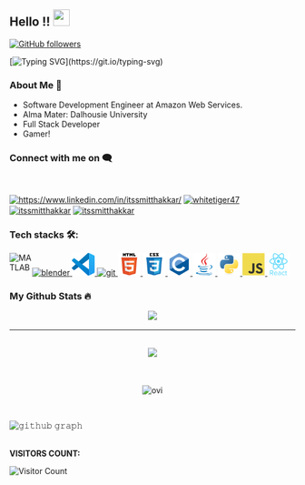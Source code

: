 ## Hello !!   <img src="https://github.com/TheDudeThatCode/TheDudeThatCode/blob/master/Assets/Hi.gif" width="29px" height = "29px">

[![GitHub followers](https://img.shields.io/github/followers/whitetiger47?style=social)](https://github.com/whitetiger47?tab=followers)

[![Typing SVG](https://readme-typing-svg.herokuapp.com?font=Lobster&color=0000FF&size=30&lines=Myself+Smit+Thakkar;)](https://git.io/typing-svg)

### About Me 🚀
- Software Development Engineer at Amazon Web Services.
- Alma Mater: Dalhousie University
- Full Stack Developer
- Gamer!

### Connect with me on :left_speech_bubble:
<br>	
<p align="left">
<a href="https://www.linkedin.com/in/itssmitthakkar/" target="blank"><img align="center" src="https://raw.githubusercontent.com/rahuldkjain/github-profile-readme-generator/master/src/images/icons/Social/linked-in-alt.svg" alt="https://www.linkedin.com/in/itssmitthakkar/" height="30" width="40" /></a>
<a href="https://leetcode.com/whitetiger47/" target="blank"><img align="center" src="https://raw.githubusercontent.com/rahuldkjain/github-profile-readme-generator/master/src/images/icons/Social/leet-code.svg" alt="whitetiger47" height="30" width="40" /></a>
<a href="https://twitter.com/itssmitthakkar" target="blank"><img align="center" src="https://raw.githubusercontent.com/rahuldkjain/github-profile-readme-generator/master/src/images/icons/Social/twitter.svg" alt="itssmitthakkar" height="30" width="40" /></a>
<a href="https://www.instagram.com/itssmitthakkar/" target="blank"><img align="center" src="https://raw.githubusercontent.com/rahuldkjain/github-profile-readme-generator/master/src/images/icons/Social/instagram.svg" alt="itssmitthakkar" height="30" width="40" /></a>
</p>
 
<h3 align="left"> Tech stacks 🛠:</h3>
<p align="left"> <a href="https://www.blender.org/" target="_blank"> <img src="https://download.blender.org/branding/community/blender_community_badge_white.svg" alt="blender" width="40" height="40"/> </a> <a href="https://code.visualstudio.com/" target="_blank"> <img src="https://raw.githubusercontent.com/github/explore/80688e429a7d4ef2fca1e82350fe8e3517d3494d/topics/visual-studio-code/visual-studio-code.png" alt="visual Studio Code" width="40" height="40"/> </a> <a href="https://git-scm.com/" target="_blank"> <img src="https://www.vectorlogo.zone/logos/git-scm/git-scm-icon.svg" alt="git" width="40" height="40"/> </a> <a href="https://www.w3.org/html/" target="_blank"> <img src="https://raw.githubusercontent.com/devicons/devicon/master/icons/html5/html5-original-wordmark.svg" alt="html5" width="40" height="40"/> </a> <a href="https://www.w3schools.com/css/" target="_blank"> <img src="https://raw.githubusercontent.com/devicons/devicon/master/icons/css3/css3-original-wordmark.svg" alt="css3" width="40" height="40"/> </a> <a href="https://www.cprogramming.com/" target="_blank"> <img src="https://raw.githubusercontent.com/devicons/devicon/master/icons/c/c-original.svg" alt="c" width="40" height="40"/> </a> <a href="https://www.java.com" target="_blank"> <img src="https://raw.githubusercontent.com/devicons/devicon/master/icons/java/java-original.svg" alt="java" width="40" height="40"/> </a> <a href="https://www.python.org" target="_blank"> <img src="https://raw.githubusercontent.com/devicons/devicon/master/icons/python/python-original.svg" alt="python" width="40" height="40"/> </a> <a href="https://www.mathworks.com/products/matlab.html" target="_blank"> <img align="left" alt="MATLAB" width="40" height="40" src="https://upload.wikimedia.org/wikipedia/commons/2/21/Matlab_Logo.png" /> </a>
 <a href="https://developer.mozilla.org/en-US/docs/Web/JavaScript" target="_blank"> <img src="https://raw.githubusercontent.com/devicons/devicon/master/icons/javascript/javascript-original.svg" alt="javascript" width="40" height="40"/> </a>
 <a href="https://reactjs.org/" target="_blank"> <img src="https://raw.githubusercontent.com/devicons/devicon/master/icons/react/react-original-wordmark.svg" alt="react" width="40" height="40"/> </a>
</p>

### My Github Stats 🔥
<p align="center"><img src="(https://github-readme-stats.vercel.app/api?username=whitetiger47&theme=tokyonight&show_icons=true)"  /></p>
<hr>

 <p align="center"> 
<br><img src="https://github-readme-streak-stats.herokuapp.com/?user=whitetiger47&theme=highcontrast"/></p><br>

<p align="center"><img align="center" src="https://github-readme-stats.vercel.app/api/top-langs?username=whitetiger47&show_icons=true&locale=en&layout=compact&theme=highcontrast" alt="ovi" /></p>

<br>

![𝚐𝚒𝚝𝚑𝚞𝚋 𝚐𝚛𝚊𝚙𝚑](https://activity-graph.herokuapp.com/graph?username=whitetiger47&theme=gruvbox&hide_border=true&area=true)

<br> <strong> VISITORS COUNT: </strong> <br>

![Visitor Count](https://profile-counter.glitch.me/{whitetiger47}/count.svg)
